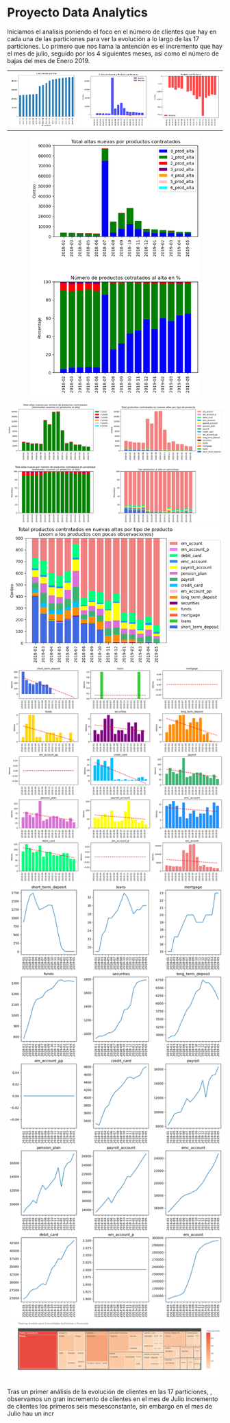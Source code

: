 # Proyecto Data Analytics

Iniciamos el analisis poniendo el foco en el número de clientes que hay en cada una de las particiones para ver la evolución a lo largo de las 17 particiones. Lo primero que nos llama la antención es el incremento que hay el mes de julio, seguido por los 4 siguientes meses, así como el número de bajas del mes de Enero 2019.

<table>
  <tr>
    <td><img src="/images/1_conteo_clientes_particion.png" alt="Analisis AVProductInstalled"></td>
    <td><img src="/images/3_ganados_vs_perdidos.png" alt="Analisis AVProductInstalled"></td>
    <td><img src="/images/9_perdidos.png" alt="Analisis AVProductInstalled"></td>
  </tr>
</table>

<p align="center">
  <img src="/images/4_altas_por_total_prod_contr.png" alt="Análisis AVProductInstalled" width="400">
</p>


<img src="/images/5_analisis_prod_contratados_al_alta.png" alt="Analisis AVProductInstalled" width="700">

<img src="/images/6_zoom_analisis_prod_contratados_al_alta.png" alt="Analisis AVProductInstalled">

<img src="/images/7_tendencia_prod_al_alta.png" alt="Analisis AVProductInstalled">

<img src="/images/8_evolucion_contratos_particiones.png" alt="Analisis AVProductInstalled">

<img src="/images/10_dist_geo_treemap.png" alt="Analisis AVProductInstalled">




Tras un primer análisis de la evolución de clientes en las 17 particiones, , observamos un gran incremento de clientes en el mes de Julio incremento de clientes los primeros seis mesesconstante, sin embargo en el mes de Julio hau un incr 
